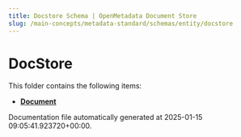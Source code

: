 ```yaml
---
title: Docstore Schema | OpenMetadata Document Store
slug: /main-concepts/metadata-standard/schemas/entity/docstore
---
```


# DocStore

This folder contains the following items:

- [**Document**](/main-concepts/metadata-standard/schemas/entity/docstore/document)


Documentation file automatically generated at 2025-01-15 09:05:41.923720+00:00.
